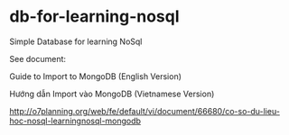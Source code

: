 ﻿db-for-learning-nosql
=====================

Simple Database for learning NoSql


See document:

Guide to Import to MongoDB (English Version)




Hướng dẫn Import vào MongoDB (Vietnamese Version)

  http://o7planning.org/web/fe/default/vi/document/66680/co-so-du-lieu-hoc-nosql-learningnosql-mongodb